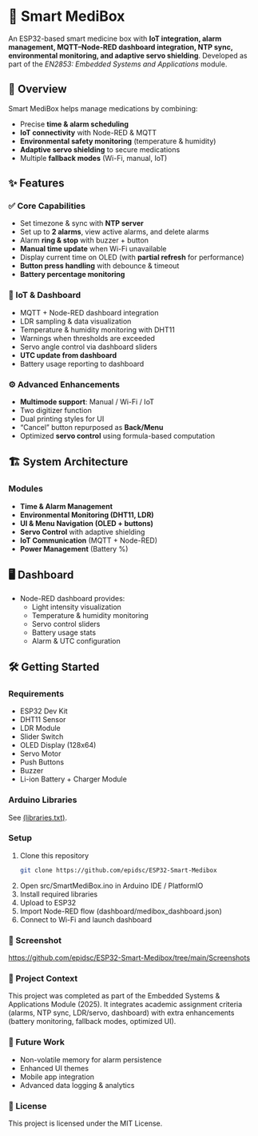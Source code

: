 # 💊 Smart MediBox
An ESP32-based smart medicine box with **IoT integration, alarm management, MQTT–Node-RED dashboard integration, NTP sync, environmental monitoring, and adaptive servo shielding**.  Developed as part of the *EN2853: Embedded Systems and Applications* module.


## 🚀 Overview
Smart MediBox helps manage medications by combining:
- Precise **time & alarm scheduling**
- **IoT connectivity** with Node-RED & MQTT
- **Environmental safety monitoring** (temperature & humidity)
- **Adaptive servo shielding** to secure medications
- Multiple **fallback modes** (Wi-Fi, manual, IoT)


## ✨ Features

### ✅ Core Capabilities
- Set timezone & sync with **NTP server**
- Set up to **2 alarms**, view active alarms, and delete alarms
- Alarm **ring & stop** with buzzer + button
- **Manual time update** when Wi-Fi unavailable
- Display current time on OLED (with **partial refresh** for performance)
- **Button press handling** with debounce & timeout
- **Battery percentage monitoring**

### 📡 IoT & Dashboard
- MQTT + Node-RED dashboard integration
- LDR sampling & data visualization
- Temperature & humidity monitoring with DHT11
- Warnings when thresholds are exceeded
- Servo angle control via dashboard sliders
- **UTC update from dashboard**
- Battery usage reporting to dashboard

### ⚙️ Advanced Enhancements
- **Multimode support**: Manual / Wi-Fi / IoT
- Two digitizer function
- Dual printing styles for UI
- “Cancel” button repurposed as **Back/Menu**
- Optimized **servo control** using formula-based computation



## 🏗️ System Architecture

### Modules
- **Time & Alarm Management**
- **Environmental Monitoring (DHT11, LDR)**
- **UI & Menu Navigation (OLED + buttons)**
- **Servo Control** with adaptive shielding
- **IoT Communication** (MQTT + Node-RED)
- **Power Management** (Battery %)




## 🖥️ Dashboard

- Node-RED dashboard provides:
  - Light intensity visualization
  - Temperature & humidity monitoring
  - Servo control sliders
  - Battery usage stats
  - Alarm & UTC configuration


## 🛠️ Getting Started

### Requirements
- ESP32 Dev Kit
- DHT11 Sensor
- LDR Module
- Slider Switch
- OLED Display (128x64)
- Servo Motor
- Push Buttons
- Buzzer
- Li-ion Battery + Charger Module

### Arduino Libraries
See [(libraries.txt)](https://github.com/epidsc/ESP32-Smart-Medibox/blob/main/Wokwi-source/libraries.txt).

### Setup
1. Clone this repository  
   ```bash
   git clone https://github.com/epidsc/ESP32-Smart-Medibox
2. Open src/SmartMediBox.ino in Arduino IDE / PlatformIO
3. Install required libraries
4. Upload to ESP32
5. Import Node-RED flow (dashboard/medibox_dashboard.json)
6. Connect to Wi-Fi and launch dashboard

### 📸 Screenshot
https://github.com/epidsc/ESP32-Smart-Medibox/tree/main/Screenshots
	
### 📝 Project Context

This project was completed as part of the Embedded Systems & Applications Module (2025).
It integrates academic assignment criteria (alarms, NTP sync, LDR/servo, dashboard) with extra enhancements (battery monitoring, fallback modes, optimized UI).

### 📌 Future Work
- Non-volatile memory for alarm persistence
- Enhanced UI themes
- Mobile app integration
- Advanced data logging & analytics

### 📄 License

This project is licensed under the MIT License.
